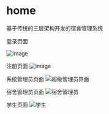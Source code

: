 # home
基于传统的三层架构开发的宿舍管理系统


登录页面

![image](https://user-images.githubusercontent.com/84662460/124384232-dd746d00-dd02-11eb-892d-b619dd3ede10.png)






注册页面
![image](https://user-images.githubusercontent.com/84662460/124384255-f4b35a80-dd02-11eb-9370-f797256bd28f.png)




系统管理员页面
![超级管理员界面](https://user-images.githubusercontent.com/84662460/124384374-73a89300-dd03-11eb-9680-178a03b576e0.png)




宿舍管理员页面
![宿舍管理员](https://user-images.githubusercontent.com/84662460/124384522-355fa380-dd04-11eb-9513-8fe96201a732.png)




学生页面
![学生](https://user-images.githubusercontent.com/84662460/124384550-57592600-dd04-11eb-8983-9b5786bfbdf7.png)







